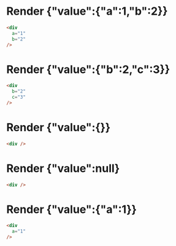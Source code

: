 # Render {"value":{"a":1,"b":2}}
```html
<div
  a="1"
  b="2"
/>
```


# Render {"value":{"b":2,"c":3}}
```html
<div
  b="2"
  c="3"
/>
```


# Render {"value":{}}
```html
<div />
```


# Render {"value":null}
```html
<div />
```


# Render {"value":{"a":1}}
```html
<div
  a="1"
/>
```